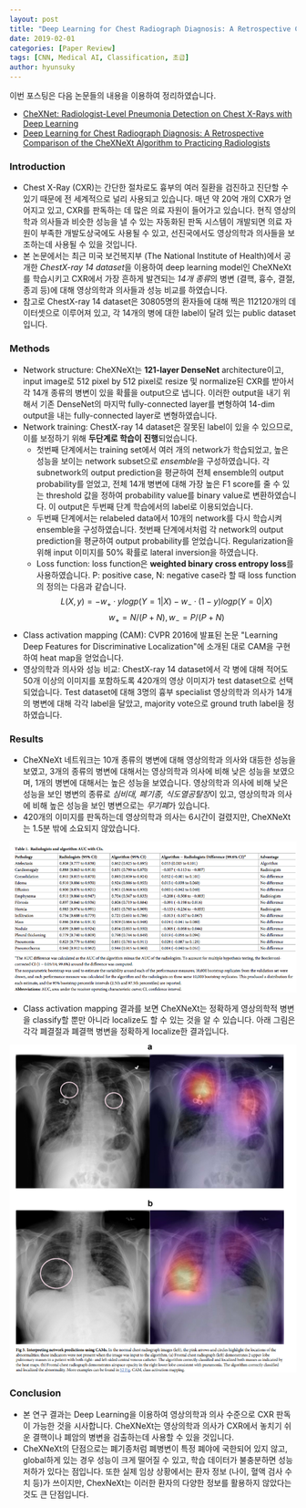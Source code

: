 ```yaml
---
layout: post
title: "Deep Learning for Chest Radiograph Diagnosis: A Retrospective Comparison of the CheXNeXt Algorithm to Practicing Radiologists"
date: 2019-02-01
categories: [Paper Review]
tags: [CNN, Medical AI, Classification, 초급]
author: hyunsuky
---
```


이번 포스팅은 다음 논문들의 내용을 이용하여 정리하였습니다.
- [CheXNet: Radiologist-Level Pneumonia Detection on Chest X-Rays with Deep Learning](https://arxiv.org/pdf/1711.05225.pdf)
- [Deep Learning for Chest Radiograph Diagnosis: A Retrospective Comparison of the CheXNeXt Algorithm to Practicing Radiologists](https://journals.plos.org/plosone/article/file?id=10.1371/journal.pone.0204155&type=printable)

### Introduction
* Chest X-Ray (CXR)는 간단한 절차로도 흉부의 여러 질환을 검진하고 진단할 수 있기 때문에 전 세계적으로 널리 사용되고 있습니다. 매년 약 20억 개의 CXR가 얻어지고 있고, CXR를 판독하는 데 많은 의료 자원이 들어가고 있습니다. 현직 영상의학과 의사들과 비슷한 성능을 낼 수 있는 자동화된 판독 시스템이 개발되면 의료 자원이 부족한 개발도상국에도 사용될 수 있고, 선진국에서도 영상의학과 의사들을 보조하는데 사용될 수 있을 것입니다. 
* 본 논문에서는 최근 미국 보건복지부 (The National Institute of Health)에서 공개한 *ChestX-ray 14 dataset*을 이용하여 deep learning model인 CheXNeXt를 학습시키고 CXR에서 가장 흔하게 발견되는 *14개 종류*의 병변 (결핵, 흉수, 결절, 종괴 등)에 대해 영상의학과 의사들과 성능 비교를 하였습니다. 
* 참고로 ChestX-ray 14 dataset은 30805명의 환자들에 대해 찍은 112120개의 데이터셋으로 이루어져 있고, 각 14개의 병에 대한 label이 달려 있는 public dataset입니다.

### Methods
* Network structure: CheXNeXt는 **121-layer DenseNet** architecture이고, input image로 512 pixel by 512 pixel로 resize 및 normalize된 CXR를 받아서 각 14개 종류의 병변이 있을 확률을 output으로 냅니다. 이러한 output을 내기 위해서 기존 DenseNet의 마지막 fully-connected layer를 변형하여 14-dim output을 내는 fully-connected layer로 변형하였습니다.  
* Network training: ChestX-ray 14 dataset은 잘못된 label이 있을 수 있으므로, 이를 보정하기 위해 **두단계로 학습이 진행**되었습니다. 
    * 첫번째 단계에서는 training set에서 여러 개의 network가 학습되었고, 높은 성능을 보이는 network subset으로 *ensemble*을 구성하였습니다. 각 subnetwork의 output prediction을 평균하여 전체 ensemble의 output probability를 얻었고, 전체 14개 병변에 대해 가장 높은 F1 score를 줄 수 있는 threshold 값을 정하여 probability value를 binary value로 변환하였습니다. 이 output은 두번째 단계 학습에서의 label로 이용되었습니다.
    * 두번째 단계에서는 relabeled data에서 10개의 network를 다시 학습시켜 ensemble을 구성하였습니다. 첫번째 단계에서처럼 각 network의 output prediction을 평균하여 output probability를 얻었습니다. Regularization을 위해 input 이미지를 50% 확률로 lateral inversion을 하였습니다.
    * Loss function: loss function은 **weighted binary cross entropy loss**를 사용하였습니다. P: positive case, N: negative case라 할 때 loss function의 정의는 다음과 같습니다.
    $$L(X,y) = -w_+·ylogp(Y=1|X)-w_-·(1-y)logp(Y=0|X)$$ 
    $$w_+= N/(P+N), w_-= P/(P+N)$$
* Class activation mapping (CAM): CVPR 2016에 발표된 논문 "Learning Deep Features for Discriminative Localization"에 소개된 대로 CAM을 구현하여 heat map을 얻었습니다.
* 영상의학과 의사와 성능 비교: ChestX-ray 14 dataset에서 각 병에 대해 적어도 50개 이상의 이미지를 포함하도록 420개의 영상 이미지가 test dataset으로 선택되었습니다. Test dataset에 대해 3명의 흉부 specialist 영상의학과 의사가 14개의 병변에 대해 각각 label을 달았고, majority vote으로 ground truth label을 정하였습니다. 

### Results
* CheXNeXt 네트워크는 10개 종류의 병변에 대해 영상의학과 의사와 대등한 성능을 보였고, 3개의 종류의 병변에 대해서는 영상의학과 의사에 비해 낮은 성능을 보였으며, 1개의 병변에 대해서는 높은 성능을 보였습니다. 영상의학과 의사에 비해 낮은 성능을 보인 병변의 종류로 *심비대, 폐기종, 식도열공탈장*이 있고, 영상의학과 의사에 비해 높은 성능을 보인 병변으로는 *무기폐*가 있습니다.
* 420개의 이미지를 판독하는데 영상의학과 의사는 6시간이 걸렸지만, CheXNeXt는 1.5분 밖에 소요되지 않았습니다. 

![AUC](/assets/img/2019-02-01-Ng-CheXNeXt/AUC.PNG)

* Class activation mapping 결과를 보면 CheXNeXt는 정확하게 영상의학적 병변을 classify할 뿐만 아니라 localize도 할 수 있는 것을 알 수 있습니다. 아래 그림은 각각 폐결절과 폐결핵 병변을 정확하게 localize한 결과입니다. 

![Heat-map](/assets/img/2019-02-01-Ng-CheXNeXt/heat_map.PNG)

### Conclusion
* 본 연구 결과는 Deep Learning을 이용하여 영상의학과 의사 수준으로 CXR 판독이 가능한 것을 시사합니다. CheXNeXt는 영상의학과 의사가 CXR에서 놓치기 쉬운 결핵이나 폐암의 병변을 검출하는데 사용할 수 있을 것입니다. 
* CheXNeXt의 단점으로는 폐기종처럼 폐병변이 특정 폐야에 국한되어 있지 않고, global하게 있는 경우 성능이 크게 떨어질 수 있고, 학습 데이터가 불충분하면 성능 저하가 있다는 점입니다. 또한 실제 임상 상황에서는 환자 정보 (나이, 혈액 검사 수치 등)가 쓰이지만, ChexNeXt는 이러한 환자의 다양한 정보를 활용하지 않았다는 것도 큰 단점입니다. 




